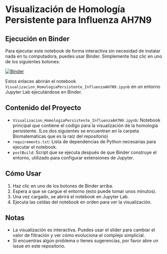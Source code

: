 # Visualización de Homología Persistente para Influenza AH7N9

## Ejecución en Binder

Para ejecutar este notebook de forma interactiva sin necesidad de instalar nada en tu computadora, puedes usar Binder. Simplemente haz clic en uno de los siguientes botones:

[![Binder](https://mybinder.org/badge_logo.svg)](https://mybinder.org/v2/gh/JSbmath/Biomatematicas/HEAD?labpath=Proyecto_TDA%2FH7N9_Triple_Reassortment%2FVisualizacion%2FVisualizacion_HomologiaPersistente_InfluenzaAH7N9.ipynb)

Estos enlaces abrirán el notebook `Visualizacion_HomologiaPersistente_InfluenzaAH7N9.ipynb` en un entorno Jupyter Lab ejecutándose en Binder.

## Contenido del Proyecto

- `Visualizacion_HomologiaPersistente_InfluenzaAH7N9.ipynb`: Notebook principal que contiene el código para la visualización de la homología persistente.
  (Los dos siguientes se encuentran en la carpeta Biomatematicas que es la raíz del repositorio)
- `requirements.txt`: Lista de dependencias de Python necesarias para ejecutar el notebook.
- `postBuild`: Script que se ejecuta después de que Binder construye el entorno, utilizado para configurar extensiones de Jupyter.

## Cómo Usar

1. Haz clic en uno de los botones de Binder arriba.
2. Espera a que se cargue el entorno (esto puede tomar unos minutos).
3. Una vez cargado, se abrirá el notebook en Jupyter Lab.
4. Ejecuta las celdas del notebook en orden para ver la visualización.

## Notas

- La visualización es interactiva. Puedes usar el slider para cambiar el valor de filtración y ver cómo evoluciona el complejo simplicial.
- Si encuentras algún problema o tienes sugerencias, por favor abre un issue en este repositorio.


